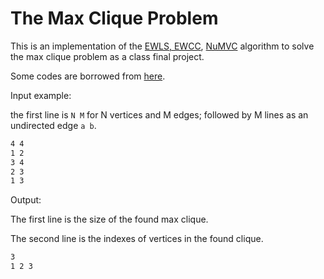 # The Max Clique Problem

This is an implementation of the [EWLS, EWCC](https://www.sciencedirect.com/science/article/pii/S0004370211000427), [NuMVC](https://arxiv.org/abs/1402.0584) algorithm to solve the max clique problem as a class final project.

Some codes are borrowed from [here](https://github.com/wuwuz/EWLS).

Input example:

the first line is `N M` for N vertices and M edges; followed by M lines as an undirected edge `a b`.

```bash
4 4 
1 2 
3 4
2 3
1 3
```

Output:

The first line is the size of the found max clique.

The second line is the indexes of vertices in the found clique.

```bash
3
1 2 3
```

